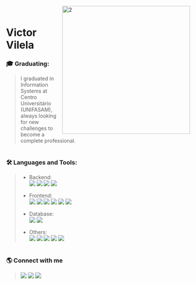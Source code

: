 <a href="https://ibb.co/frrvjY3"><img align="right" src="https://i.ibb.co/fSQmr6Z/2.png" alt="2" border="0" width="350" alt="Pngtree-computer-programming-5399562" border="0"></a>

<br/>


# Victor Vilela 

### :mortar_board: Graduating:

>I graduated in Information Systems at Centro Universitário (UNIFASAM), always looking for new challenges to become a complete professional.

#

### 🛠 Languages and Tools:
>- Backend: </br>
><img src="https://badgen.net/badge/icon/Java?icon=https://www.svgrepo.com/show/184143/java.svg?size=77&color=0d8ac7&labelColor=F5F5F5&label&scale=1.3"></img>
><img src="https://badgen.net/badge/icon/SpringBoot?icon=https://www.svgrepo.com/show/376350/spring.svg?size=77&color=6db33f&labelColor=F5F5F5&label&scale=1.3"></img>
><img src="https://badgen.net/badge/icon/Maven?icon=https://www.svgrepo.com/show/373829/maven.svg?size=77&color=C71A36&labelColor=F5F5F5&label&scale=1.3"></img>
><img src="https://badgen.net/badge/icon/Hibernate?icon=https://www.svgrepo.com/show/353874/hibernate.svg?size=77&color=59666c&labelColor=F5F5F5&label&scale=1.3"></img>
>
>- Frontend: </br>
><img src="https://badgen.net/badge/icon/HTML5?icon=https://www.svgrepo.com/show/373669/html.svg?size=77&color=E34F26&labelColor=F5F5F5&label&scale=1.3"></img>
><img src="https://badgen.net/badge/icon/CSS3?icon=https://www.svgrepo.com/show/373535/css.svg?size=77&color=1572b7&labelColor=F5F5F5&label&scale=1.3"></img>
><img src="https://badgen.net/badge/icon/JavaScript?icon=https://www.svgrepo.com/show/355081/js.svg?size=77&color=f8dc3e&labelColor=F5F5F5&label&scale=1.3"></img>
><img src="https://badgen.net/badge/icon/Bootstrap?icon=https://www.svgrepo.com/show/353498/bootstrap.svg?size=77&color=563d7c&labelColor=F5F5F5&label&scale=1.3"></img>
><img src="https://badgen.net/badge/icon/AngularJS?icon=https://icongr.am/devicon/angularjs-original.svg?size=77&color=E23237&labelColor=F5F5F5&label&scale=1.3"></img>
><img src="https://badgen.net/badge/icon/Angular?icon=https://www.svgrepo.com/show/373427/angular.svg?size=77&color=DD0031&labelColor=F5F5F5&label&scale=1.3"></img>
>
>- Database: </br>
><img src="https://badgen.net/badge/icon/PostgreSQL?icon=https://www.svgrepo.com/show/354200/postgresql.svg?size=77&color=2F6792&labelColor=F5F5F5&label&scale=1.3"></img>
><img src="https://badgen.net/badge/icon/MySQL?icon=https://www.svgrepo.com/show/355133/mysql.svg?size=77&color=00546c&labelColor=F5F5F5&label&scale=1.3"></img>
>
>- Others: </br>
><img src="https://badgen.net/badge/icon/Git?icon=https://www.svgrepo.com/show/353782/git-icon.svg?size=77&color=f34f29&labelColor=F5F5F5&label&scale=1.3"></img>
><img src="https://badgen.net/badge/icon/IntelliJ%20IDEA?icon=https://www.svgrepo.com/show/353906/intellij-idea.svg?size=77&color=000000&labelColor=F5F5F5&label&scale=1.3"></img>
><img src="https://badgen.net/badge/icon/Sublime%20Text?icon=https://www.svgrepo.com/show/354408/sublimetext-icon.svg?size=77&color=fd971f&labelColor=F5F5F5&label&scale=1.3"></img>
><img src="https://badgen.net/badge/icon/Postman?icon=https://www.svgrepo.com/show/354202/postman-icon.svg?size=77&color=ff6c37&labelColor=F5F5F5&label&scale=1.3"></img>
><img src="https://badgen.net/badge/icon/DBeaver?icon=https://svgshare.com/i/joc.svg?size=77&color=897363&labelColor=F5F5F5&label&scale=1.3"></img>

#

### 🌎 Connect with me

><a href="https://www.linkedin.com/in/victorsoaresvilela/"><img src="https://badgen.net/badge/icon/LinkedIn?icon=https://www.svgrepo.com/show/157006/linkedin.svg?size=77&color=00669c&labelColor=F5F5F5&label&scale=1.3"></img></a>
<a href="https://www.instagram.com/victor.s.vilela/"><img src="https://badgen.net/badge/icon/Instagram?icon=https://www.svgrepo.com/show/13639/instagram.svg?size=77&color=e0447a&labelColor=F5F5F5&label&scale=1.3"></img></a>
<a href="https://www.facebook.com/profile.php?id=100001216628040"><img src="https://badgen.net/badge/icon/Facebook?icon=https://www.svgrepo.com/show/343553/facebook-network-communication-internet-interaction.svg?size=77&color=1977f3&labelColor=F5F5F5&label&scale=1.3"></img></a>
